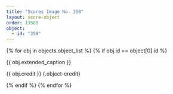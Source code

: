 ```yaml
---
title: "Scores Image No. 358"
layout: score-object
order: 13580
object:
  - id: "358"
---
```


{% for obj in objects.object_list %}
{% if obj.id == object[0].id %}

{{ obj.extended_caption }}

{{ obj.credit }} {.object-credit}

{% endif %}
{% endfor %}
